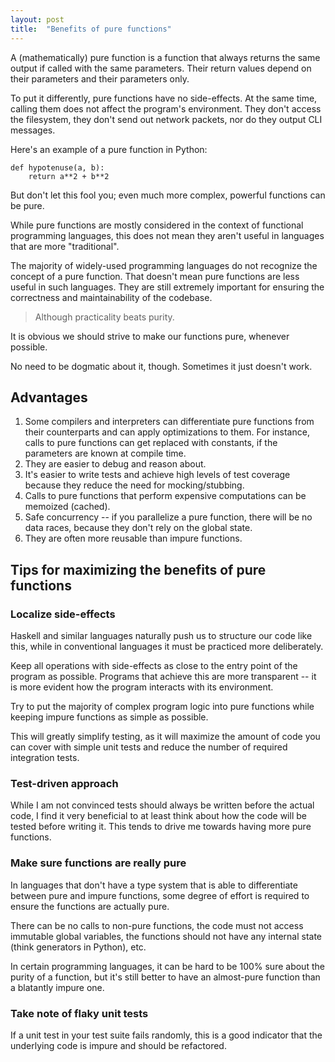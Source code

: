 ```yaml
---
layout: post
title:  "Benefits of pure functions"
---
```

A (mathematically) pure function is a function that always returns the same output if called with the same parameters. Their return values depend on their parameters and their parameters only.

To put it differently, pure functions have no side-effects. At the same time, calling them does not affect the program's environment. They don't access the filesystem, they don't send out network packets, nor do they output CLI messages.

Here's an example of a pure function in Python:

    def hypotenuse(a, b):
        return a**2 + b**2

But don't let this fool you; even much more complex, powerful functions can be pure.

While pure functions are mostly considered in the context of functional programming languages, this does not mean they aren't useful in languages that are more "traditional".

The majority of widely-used programming languages do not recognize the concept of a pure function. That doesn't mean pure functions are less useful in such languages. They are still extremely important for ensuring the correctness and maintainability of the codebase.

> Although practicality beats purity.

It is obvious we should strive to make our functions pure, whenever possible. 

No need to be dogmatic about it, though. Sometimes it just doesn't work.

## Advantages
1. Some compilers and interpreters can differentiate pure functions from their counterparts and can apply optimizations to them. For instance, calls to pure functions can get replaced with constants, if the parameters are known at compile time.
2. They are easier to debug and reason about. 
3. It's easier to write tests and achieve high levels of test coverage because they reduce the need for mocking/stubbing.
4. Calls to pure functions that perform expensive computations can be memoized (cached).
5. Safe concurrency -- if you parallelize a pure function, there will be no data races, because they don't rely on the global state.
6. They are often more reusable than impure functions.

## Tips for maximizing the benefits of pure functions
### Localize side-effects
Haskell and similar languages naturally push us to structure our code like this, while in conventional languages it must be practiced more deliberately.

Keep all operations with side-effects as close to the entry point of the program as possible. Programs that achieve this are more transparent -- it is more evident how the program interacts with its environment.

Try to put the majority of complex program logic into pure functions while keeping impure functions as simple as possible.

This will greatly simplify testing, as it will maximize the amount of code you can cover with simple unit tests and reduce the number of required integration tests.

### Test-driven approach
While I am not convinced tests should always be written before the actual code, I find it very beneficial to at least think about how the code will be tested before writing it. This tends to drive me towards having more pure functions.

### Make sure functions are really pure
In languages that don't have a type system that is able to differentiate between pure and impure functions, some degree of effort is required to ensure the functions are actually pure.

There can be no calls to non-pure functions, the code must not access immutable global variables, the functions should not have any internal state (think generators in Python), etc.

In certain programming languages, it can be hard to be 100% sure about the purity of a function, but it's still better to have an almost-pure function than a blatantly impure one.

### Take note of flaky unit tests
If a unit test in your test suite fails randomly, this is a good indicator that the underlying code is impure and should be refactored. 

